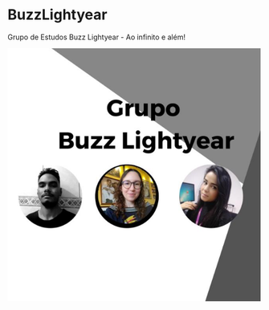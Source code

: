 # BuzzLightyear
Grupo de Estudos Buzz Lightyear - Ao infinito e além! 

![Grupo Buzz Lightyear](https://raw.githubusercontent.com/narahsouza/BuzzLightyear/main/GrupoBuzzLightyear.jpg)
